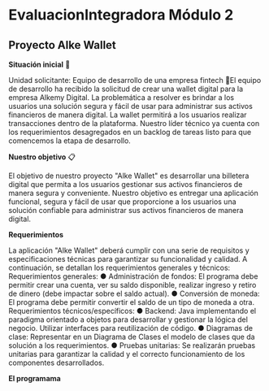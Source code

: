 # EvaluacionIntegradora Módulo 2
## Proyecto Alke Wallet 

**Situación inicial** 📍

Unidad solicitante: Equipo de desarrollo de una empresa fintech
📌El equipo de desarrollo ha recibido la solicitud de crear una wallet digital para la empresa Alkemy Digital. La problemática a resolver es brindar a los usuarios una solución segura y fácil de usar para administrar sus activos financieros de manera digital. La wallet permitirá a los usuarios realizar transacciones dentro de la plataforma. Nuestro líder técnico ya cuenta con los requerimientos desagregados en un backlog de tareas listo para que comencemos la etapa de desarrollo.

**Nuestro objetivo** 📋

El objetivo de nuestro proyecto "Alke Wallet" es desarrollar una billetera digital que permita a los usuarios gestionar sus activos financieros de manera segura y conveniente. Nuestro objetivo es entregar una aplicación funcional, segura y fácil de usar que proporcione a los usuarios una solución confiable para administrar sus activos financieros de manera digital.

**Requerimientos**

La aplicación "Alke Wallet" deberá cumplir con una serie de requisitos y especificaciones técnicas para garantizar su funcionalidad y calidad. A continuación, se detallan los requerimientos generales y técnicos: Requerimientos generales:
● Administración de fondos: El programa debe permitir crear una cuenta, ver su saldo disponible, realizar ingreso y retiro de dinero (debe impactar sobre el saldo actual).
● Conversión de moneda: El programa debe permitir convertir el saldo de un tipo de moneda a otra. Requerimientos técnicos/específicos:
● Backend: Java implementando el paradigma orientado a objetos para desarrollar y gestionar la lógica del negocio. Utilizar interfaces para reutilización de código.
● Diagramas de clase: Representar en un Diagrama de Clases el modelo de clases que da solución a los requerimientos.
● Pruebas unitarias: Se realizarán pruebas unitarias para garantizar la calidad y el correcto funcionamiento de los componentes desarrollados.

**El programama** 

